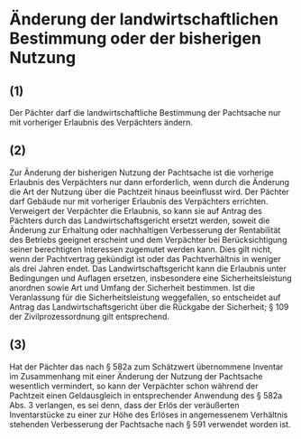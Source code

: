 # Änderung der landwirtschaftlichen Bestimmung oder der bisherigen Nutzung



## (1)

 Der Pächter darf die landwirtschaftliche Bestimmung der Pachtsache nur mit vorheriger Erlaubnis des Verpächters ändern.

## (2)

 Zur Änderung der bisherigen Nutzung der Pachtsache ist die vorherige Erlaubnis des Verpächters nur dann erforderlich, wenn durch die Änderung die Art der Nutzung über die Pachtzeit hinaus beeinflusst wird. Der Pächter darf Gebäude nur mit vorheriger Erlaubnis des Verpächters errichten. Verweigert der Verpächter die Erlaubnis, so kann sie auf Antrag des Pächters durch das Landwirtschaftsgericht ersetzt werden, soweit die Änderung zur Erhaltung oder nachhaltigen Verbesserung der Rentabilität des Betriebs geeignet erscheint und dem Verpächter bei Berücksichtigung seiner berechtigten Interessen zugemutet werden kann. Dies gilt nicht, wenn der Pachtvertrag gekündigt ist oder das Pachtverhältnis in weniger als drei Jahren endet. Das Landwirtschaftsgericht kann die Erlaubnis unter Bedingungen und Auflagen ersetzen, insbesondere eine Sicherheitsleistung anordnen sowie Art und Umfang der Sicherheit bestimmen. Ist die Veranlassung für die Sicherheitsleistung weggefallen, so entscheidet auf Antrag das Landwirtschaftsgericht über die Rückgabe der Sicherheit; § 109 der Zivilprozessordnung gilt entsprechend.

## (3)

 Hat der Pächter das nach § 582a zum Schätzwert übernommene Inventar im Zusammenhang mit einer Änderung der Nutzung der Pachtsache wesentlich vermindert, so kann der Verpächter schon während der Pachtzeit einen Geldausgleich in entsprechender Anwendung des § 582a Abs. 3 verlangen, es sei denn, dass der Erlös der veräußerten Inventarstücke zu einer zur Höhe des Erlöses in angemessenem Verhältnis stehenden Verbesserung der Pachtsache nach § 591 verwendet worden ist. 

